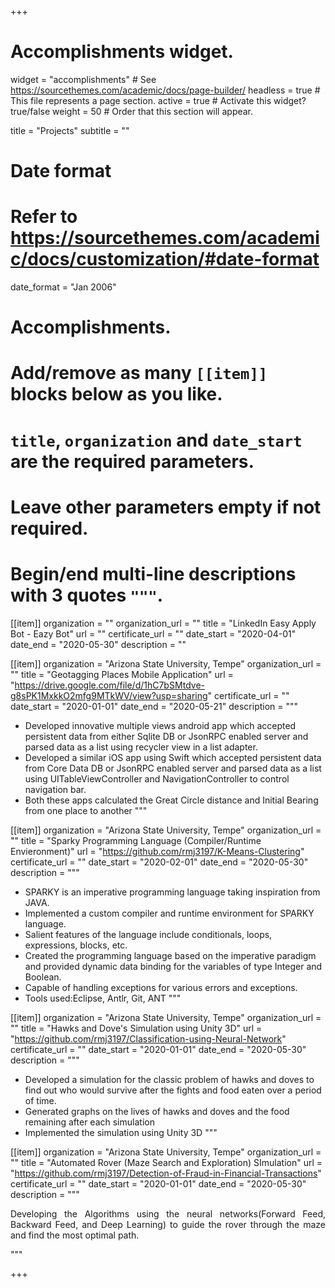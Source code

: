 +++
# Accomplishments widget.
widget = "accomplishments"  # See https://sourcethemes.com/academic/docs/page-builder/
headless = true  # This file represents a page section.
active = true  # Activate this widget? true/false
weight = 50  # Order that this section will appear.

title = "Projects"
subtitle = ""

# Date format
#   Refer to https://sourcethemes.com/academic/docs/customization/#date-format
date_format = "Jan 2006"

# Accomplishments.
#   Add/remove as many `[[item]]` blocks below as you like.
#   `title`, `organization` and `date_start` are the required parameters.
#   Leave other parameters empty if not required.
#   Begin/end multi-line descriptions with 3 quotes `"""`.


[[item]]
  organization = ""
  organization_url = ""
  title = "LinkedIn Easy Apply Bot - Eazy Bot"
  url = ""
  certificate_url = ""
  date_start = "2020-04-01"
  date_end = "2020-05-30"
  description = ""
  
[[item]]
  organization = "Arizona State University, Tempe"
  organization_url = ""
  title = "Geotagging Places Mobile Application"
  url = "https://drive.google.com/file/d/1hC7bSMtdve-g8sPK1MxkkO2mfg9MTkWV/view?usp=sharing"
  certificate_url = ""
  date_start = "2020-01-01"
  date_end = "2020-05-21"
  description = """
  - Developed innovative multiple views android app which accepted persistent data from either Sqlite DB or JsonRPC enabled server and parsed data as a list using recycler view in a list adapter.
  - Developed a similar iOS app using Swift which accepted persistent data from Core Data DB or JsonRPC enabled server and parsed data as a list using UITableViewController and NavigationController to control navigation bar.
  - Both these apps calculated the Great Circle distance and Initial Bearing from one place to another
  """

[[item]]
  organization = "Arizona State University, Tempe"
  organization_url = ""
  title = "Sparky Programming Language (Compiler/Runtime Envieronment)"
  url = "https://github.com/rmj3197/K-Means-Clustering"
  certificate_url = ""
  date_start = "2020-02-01"
  date_end = "2020-05-30"
  description = """
- SPARKY is an imperative programming language taking inspiration from JAVA.
- Implemented a custom compiler and runtime environment for SPARKY language.
- Salient features of the language include conditionals, loops, expressions, blocks, etc.
- Created the programming language based on the imperative paradigm and provided dynamic data binding for the variables of type Integer and Boolean.
- Capable of handling exceptions for various errors and exceptions.
- Tools used:Eclipse, Antlr, Git, ANT
  """

[[item]]
  organization = "Arizona State University, Tempe"
  organization_url = ""
  title = "Hawks and Dove's Simulation using Unity 3D"
  url = "https://github.com/rmj3197/Classification-using-Neural-Network"
  certificate_url = ""
  date_start = "2020-01-01"
  date_end = "2020-05-30"
  description = """
- Developed a simulation for the classic problem of hawks and doves to find out who would survive after the fights and food eaten over a period of time.
- Generated graphs on the lives of hawks and doves and the food remaining after each simulation
- Implemented the simulation using Unity 3D
  """

[[item]]
  organization = "Arizona State University, Tempe"
  organization_url = ""
  title = "Automated Rover (Maze Search and Exploration) SImulation"
  url = "https://github.com/rmj3197/Detection-of-Fraud-in-Financial-Transactions"
  certificate_url = ""
  date_start = "2020-01-01"
  date_end = "2020-05-30"
  description = """<p style='text-align: justify;'> Developing the Algorithms using the neural networks(Forward Feed, Backward Feed, and Deep Learning) to guide the rover through the maze and find the most optimal path.</p> """
  
+++
